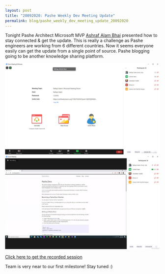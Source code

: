 ```yaml
---
layout: post
title: "20092020: Pashe Weekly Dev Meeting Update"
permalink: blog/pashe_weekly_dev_meeting_update_20092020
---
```


Tonight Pashe Architect Microsoft MVP [Ashraf Alam Bhai](https://www.linkedin.com/in/ashrafalam/) 
presented how to stay connected & get the update. This is really a challenge as Pashe engineers are working from 6 different countries. Now it seems everyone easily can get the update from a single point of source. Pashe blogging going to be another knowledge sharing platform.
  
![Knowledge sharing session](../_posts/2020-09-20-pashe-weekly-update/img1.jpg)
![Knowledge sharing session](../_posts/2020-09-20-pashe-weekly-update/img2.jpg)


[Click here to get the recorded session](https://drive.google.com/file/d/1iZOGUoOlU5n2twEU7mtn-vPJGOrC7eox/view?usp=sharing)

Team is very near to our first milestone! Stay tuned :) 
